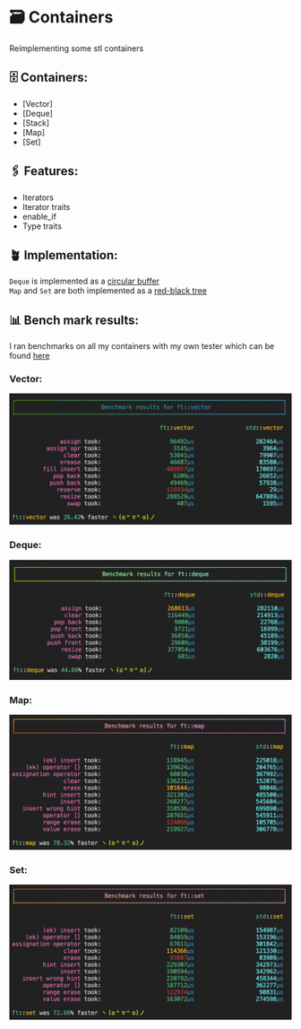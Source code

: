 # 🗃 Containers

Reimplementing some stl containers

## 🗄️ Containers:

- [Vector]
- [Deque]
- [Stack]
- [Map]
- [Set]

## 🖇️ Features:
- Iterators
- Iterator traits
- enable_if
- Type traits

## 🪴 Implementation:
`Deque` is implemented as a [circular buffer](https://en.wikipedia.org/wiki/Circular_buffer)  
`Map` and `Set` are both implemented as a [red-black tree](https://en.wikipedia.org/wiki/Red%E2%80%93black_tree)

## 📊 Bench mark results:
I ran benchmarks on all my containers with my own tester which can be found [here](https://github.com/K1ngmar/Container-Tester)

### Vector:
![img](./vector/vector_benchmark.png)

### Deque:
![img](./deque/deque_benchmark.png)

### Map:
![img](./map/map_benchmark.png)

### Set:
![img](./set/set_benchmark.png)
